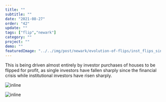 ```yaml
---
title: "" 
subtitle: ""
date: "2021-08-27"
order: "42"
update: ""
tags: ["flip","newark"]
category: ""
project: ""
demo: ""
featuredImage: "../../img/post/newark/evolution-of-flips/inst_flips_single_flips_barchart.png"
---
```


This is being driven almost entirely by investor purchases of houses to be flipped for profit, as single investors have fallen sharply since the financial crisis while institutional investors have risen sharply.

![inline]("/../../img/post/newark/evolution-of-flips/inst_flips_single_flips_barchart.png")

![inline]("/../../img/post/newark/evolution-of-flips/inst_flips_single_flips_legend.png")
